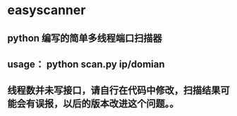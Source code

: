# easyscanner

## python 编写的简单多线程端口扫描器
## usage： python scan.py ip/domian

## 线程数并未写接口，请自行在代码中修改，扫描结果可能会有误报，以后的版本改进这个问题。。
